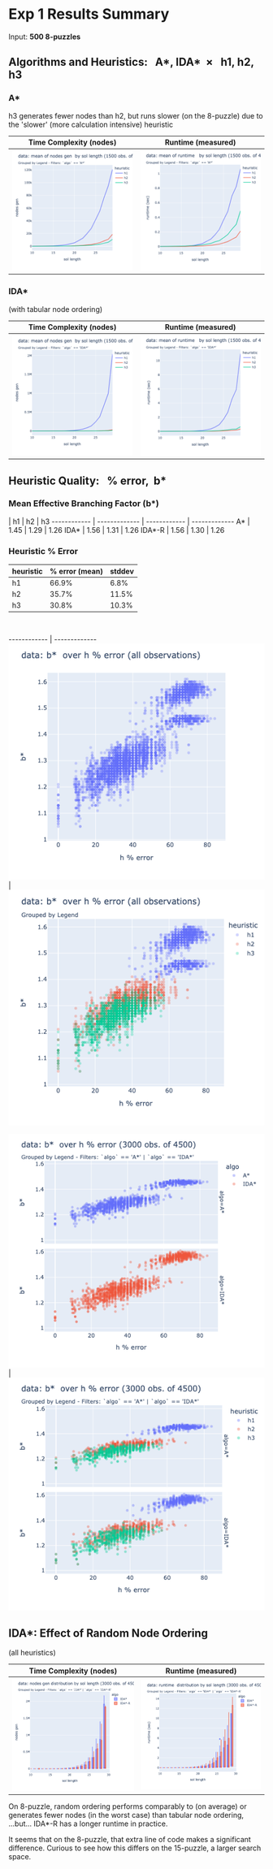 # Exp 1 Results Summary

Input: **500 8-puzzles**

## Algorithms and Heuristics: &nbsp; A\*, IDA* &nbsp;&times; &nbsp; h1, h2, h3
### A\*
h3 generates fewer nodes than h2, but runs slower (on the 8-puzzle) due to the 'slower' (more calculation intensive) heuristic

Time Complexity (nodes) | Runtime (measured)
------------ | -------------
![A\* Time Complexity](img/astar_nodes_gen.png) | ![A\* Measured Runtime](img/astar_runtime_sec.png)


### IDA\*
(with tabular node ordering)

Time Complexity (nodes) | Runtime (measured)
------------ | -------------
![IDA\* Time Complexity](img/ida_nodes_gen.png) | ![IDA\* Measured Runtime](img/ida_runtime_sec.png)


## Heuristic Quality: &nbsp; % error, &nbsp;b\*
### Mean Effective Branching Factor (b\*)

 | h1 | h2 | h3
------------ | ------------- | ------------ | -------------
A\* | 1.45 | 1.29 | 1.26
IDA\* | 1.56 | 1.31 | 1.26
IDA\*-R | 1.56 | 1.30 | 1.26

### Heuristic % Error

heuristic | % error (mean) | stddev
------------ | ------------- | ------------ 
h1 | 66.9% | 6.8% 
h2 | 35.7% | 11.5%
h3 | 30.8% | 10.3%

&nbsp;

------------ | -------------
![](img/heuristics_%error_vs_bstar_all_obs.png) | ![](img/heuristics_%error_vs_bstar_by_heuristic.png) 

![](img/heuristics_%error_vs_bstar_by_algo.png) | ![](img/heuristics_%error_vs_bstar_by_algo&heur.png)


## IDA\*: Effect of Random Node Ordering
(all heuristics)

Time Complexity (nodes) | Runtime (measured)
------------ | -------------
![](img/ida_vs_ida-R_nodesgen_h1h2h3.png) | ![](img/ida_vs_ida-R_runtime_sec_h1h2h3.png)

On 8-puzzle, random ordering performs comparably to (on average) or generates fewer nodes (in the worst case) than tabular node ordering, 
...but... IDA\*-R has a longer runtime in practice. 

It seems that on the 8-puzzle, that extra line of code makes a significant difference. Curious to see how this differs on the 15-puzzle, a larger search space.